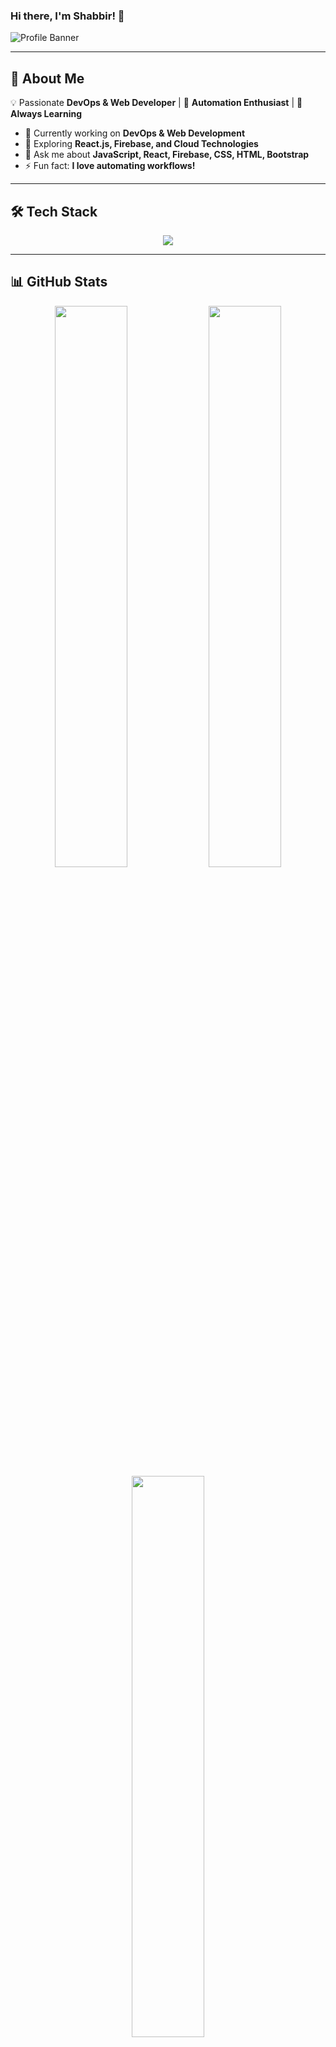 ### Hi there, I'm Shabbir! 👋

<!-- Banner Image (Customizable) -->
![Profile Banner](https://via.placeholder.com/1200x400.png?text=Welcome+to+My+GitHub+Profile)

---

## 🚀 About Me
💡 Passionate **DevOps & Web Developer** | 🔧 **Automation Enthusiast** | 🎯 **Always Learning**

- 🔭 Currently working on **DevOps & Web Development**
- 🌱 Exploring **React.js, Firebase, and Cloud Technologies**
- 💬 Ask me about **JavaScript, React, Firebase, CSS, HTML, Bootstrap**
- ⚡ Fun fact: **I love automating workflows!**

---

## 🛠 Tech Stack

<div align="center">
  <img src="https://skillicons.dev/icons?i=js,react,firebase,css,html,bootstrap,git,github,docker" />
</div>

---

## 📊 GitHub Stats

<div align="center">
  <img src="https://github-readme-stats.vercel.app/api?username=SHABBIR-devOps&show_icons=true&theme=radical" width="48%"/>
  <img src="https://streak-stats.demolab.com?user=SHABBIR-devOps&theme=radical" width="48%"/>
  <br>
  <img src="https://github-readme-stats.vercel.app/api/top-langs/?username=SHABBIR-devOps&layout=compact&theme=radical" width="48%"/>
</div>

---

## 📈 Contribution Graph

<div align="center">
  <img src="https://github-readme-activity-graph.vercel.app/graph?username=SHABBIR-devOps&theme=radical" />
</div>

---

## 🔗 Connect With Me

<div align="center">
  <a href="https://github.com/SHABBIR-devOps" target="_blank"><img src="https://img.shields.io/badge/GitHub-000?style=for-the-badge&logo=github&logoColor=white"/></a>
  <a href="https://facebook.com/" target="_blank"><img src="https://img.shields.io/badge/Facebook-%231877F2.svg?style=for-the-badge&logo=facebook&logoColor=white"/></a>
  <a href="https://linkedin.com/" target="_blank"><img src="https://img.shields.io/badge/LinkedIn-%230077B5.svg?style=for-the-badge&logo=linkedin&logoColor=white"/></a>
</div>

---

## 👀 Profile Views

<div align="center">
  <img src="https://komarev.com/ghpvc/?username=SHABBIR-devOps&color=blue"/>
</div>

---

🔥 **Don't forget to star my repositories if you find them useful!** 🚀
